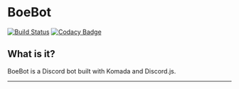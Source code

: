 # BoeBot
[![Build Status](https://travis-ci.org/TortleOG/Boebot.svg?branch=master)](https://travis-ci.org/TortleOG/boebot)
[![Codacy Badge](https://api.codacy.com/project/badge/Grade/2e2512ccc76c45f0983ea475f29799ec)](https://www.codacy.com/app/TortleOG/boebot?utm_source=github.com&amp;utm_medium=referral&amp;utm_content=TortleOG/boebot&amp;utm_campaign=Badge_Grade)

## What is it?
BoeBot is a Discord bot built with Komada and Discord.js.
___
